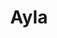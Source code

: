 ---
title: "Ayla"
title_bn: "আয়লা নদী"
description: "Ayla river starts from Chadkhali and ends at the Beghai river. It covers Patuakhali district. It’s a historical river of Muslim ruling."
---